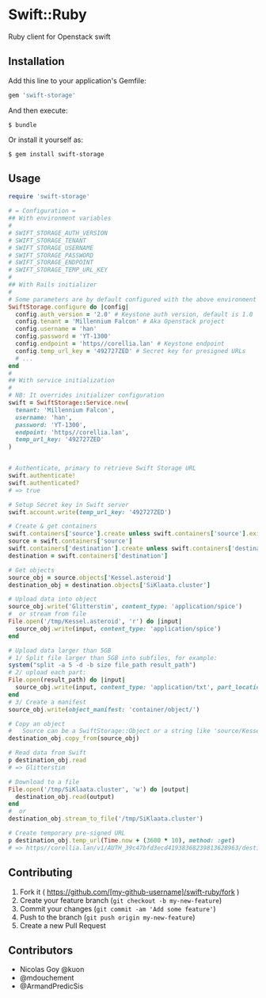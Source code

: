 # Swift::Ruby

Ruby client for Openstack swift

## Installation

Add this line to your application's Gemfile:

```ruby
gem 'swift-storage'
```

And then execute:

    $ bundle

Or install it yourself as:

    $ gem install swift-storage

## Usage

```rb
require 'swift-storage'

# = Configuration =
## With environment variables
#
# SWIFT_STORAGE_AUTH_VERSION
# SWIFT_STORAGE_TENANT
# SWIFT_STORAGE_USERNAME
# SWIFT_STORAGE_PASSWORD
# SWIFT_STORAGE_ENDPOINT
# SWIFT_STORAGE_TEMP_URL_KEY
#
## With Rails initializer
#
# Some parameters are by default configured with the above environment variables, see configuration.rb
SwiftStorage.configure do |config|
  config.auth_version = '2.0' # Keystone auth version, default is 1.0
  config.tenant = 'Millennium Falcon' # Aka Openstack project
  config.username = 'han'
  config.password = 'YT-1300'
  config.endpoint = 'https//corellia.lan' # Keystone endpoint
  config.temp_url_key = '492727ZED' # Secret key for presigned URLs
  # ...
end
#
## With service initialization
#
# NB: It overrides initializer configuration
swift = SwiftStorage::Service.new(
  tenant: 'Millennium Falcon',
  username: 'han',
  password: 'YT-1300',
  endpoint: 'https//corellia.lan',
  temp_url_key: '492727ZED'
)


# Authenticate, primary to retrieve Swift Storage URL
swift.authenticate!
swift.authenticated?
# => true

# Setup Secret key in Swift server
swift.account.write(temp_url_key: '492727ZED')

# Create & get containers
swift.containers['source'].create unless swift.containers['source'].exists?
source = swift.containers['source']
swift.containers['destination'].create unless swift.containers['destination'].exists?
destination = swift.containers['destination']

# Get objects
source_obj = source.objects['Kessel.asteroid']
destination_obj = destination.objects['SiKlaata.cluster']

# Upload data into object
source_obj.write('Glitterstim', content_type: 'application/spice')
#  or stream from file
File.open('/tmp/Kessel.asteroid', 'r') do |input|
  source_obj.write(input, content_type: 'application/spice')
end

# Upload data larger than 5GB
# 1/ Split file larger than 5GB into subfiles, for example:
system("split -a 5 -d -b size file_path result_path")
# 2/ upload each part:
File.open(result_path) do |input|
  source_obj.write(input, content_type: 'application/txt', part_location: 'container/object/part_number')
end
# 3/ Create a manifest
source_obj.write(object_manifest: 'container/object/')

# Copy an object
#   Source can be a SwiftStorage::Object or a string like 'source/Kessel.asteroid'
destination_obj.copy_from(source_obj)

# Read data from Swift
p destination_obj.read
# => Glitterstim

# Download to a file
File.open('/tmp/SiKlaata.cluster', 'w') do |output|
  destination_obj.read(output)
end
#  or
destination_obj.stream_to_file('/tmp/SiKlaata.cluster')

# Create temporary pre-signed URL
p destination_obj.temp_url(Time.now + (3600 * 10), method: :get)
# => https//corellia.lan/v1/AUTH_39c47bfd3ecd41938368239813628963/destination/death/star.moon?temp_url_sig=cbd7568b60abcd5862a96eb03af5fa154e851d54&temp_url_expires=1439430168
```

## Contributing

1. Fork it ( https://github.com/[my-github-username]/swift-ruby/fork )
2. Create your feature branch (`git checkout -b my-new-feature`)
3. Commit your changes (`git commit -am 'Add some feature'`)
4. Push to the branch (`git push origin my-new-feature`)
5. Create a new Pull Request


## Contributors

- Nicolas Goy @kuon
- @mdouchement
- @ArmandPredicSis
